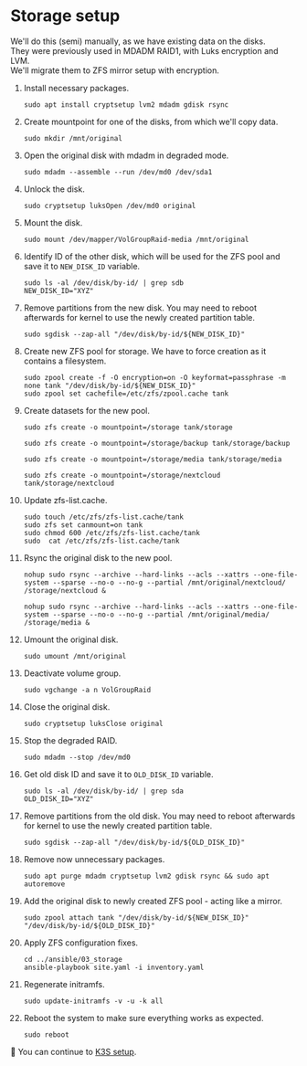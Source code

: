 # Storage setup
We'll do this (semi) manually, as we have existing data on the disks. \
They were previously used in MDADM RAID1, with Luks encryption and LVM. \
We'll migrate them to ZFS mirror setup with encryption.

1. Install necessary packages.
   ```shell
   sudo apt install cryptsetup lvm2 mdadm gdisk rsync
   ```
2. Create mountpoint for one of the disks, from which we'll copy data.
   ```shell
   sudo mkdir /mnt/original
   ```
3. Open the original disk with mdadm in degraded mode.
   ```shell
   sudo mdadm --assemble --run /dev/md0 /dev/sda1
   ```
4. Unlock the disk.
   ```shell
   sudo cryptsetup luksOpen /dev/md0 original
   ```
5. Mount the disk.
   ```shell
   sudo mount /dev/mapper/VolGroupRaid-media /mnt/original
   ```
6. Identify ID of the other disk, which will be used for the ZFS pool and save it to `NEW_DISK_ID` variable.
    ```shell
    sudo ls -al /dev/disk/by-id/ | grep sdb
    NEW_DISK_ID="XYZ"
    ```
7. Remove partitions from the new disk. You may need to reboot afterwards for kernel to use the newly created partition table.
   ```shell
   sudo sgdisk --zap-all "/dev/disk/by-id/${NEW_DISK_ID}"
   ```
8. Create new ZFS pool for storage. We have to force creation as it contains a filesystem.
   ```shell
   sudo zpool create -f -O encryption=on -O keyformat=passphrase -m none tank "/dev/disk/by-id/${NEW_DISK_ID}"
   sudo zpool set cachefile=/etc/zfs/zpool.cache tank
   ```
9. Create datasets for the new pool.
   ```shell
   sudo zfs create -o mountpoint=/storage tank/storage

   sudo zfs create -o mountpoint=/storage/backup tank/storage/backup

   sudo zfs create -o mountpoint=/storage/media tank/storage/media

   sudo zfs create -o mountpoint=/storage/nextcloud tank/storage/nextcloud
   ```

10. Update zfs-list.cache.
    ```shell
    sudo touch /etc/zfs/zfs-list.cache/tank
    sudo zfs set canmount=on tank
    sudo chmod 600 /etc/zfs/zfs-list.cache/tank
    sudo  cat /etc/zfs/zfs-list.cache/tank
    ```

11. Rsync the original disk to the new pool.
    ```shell
    nohup sudo rsync --archive --hard-links --acls --xattrs --one-file-system --sparse --no-o --no-g --partial /mnt/original/nextcloud/ /storage/nextcloud &

    nohup sudo rsync --archive --hard-links --acls --xattrs --one-file-system --sparse --no-o --no-g --partial /mnt/original/media/ /storage/media &
    ```
12. Umount the original disk.
    ```shell
    sudo umount /mnt/original
    ```
13. Deactivate volume group.
    ```shell
    sudo vgchange -a n VolGroupRaid
    ```

14. Close the original disk.
    ```shell
    sudo cryptsetup luksClose original
    ```
15. Stop the degraded RAID.
    ```shell
    sudo mdadm --stop /dev/md0
    ```

16. Get old disk ID and save it to `OLD_DISK_ID` variable.
    ```shell
    sudo ls -al /dev/disk/by-id/ | grep sda
    OLD_DISK_ID="XYZ"
    ```

17. Remove partitions from the old disk. You may need to reboot afterwards for kernel to use the newly created partition table.
    ```shell
    sudo sgdisk --zap-all "/dev/disk/by-id/${OLD_DISK_ID}"
    ```

18. Remove now unnecessary packages.
    ```shell
    sudo apt purge mdadm cryptsetup lvm2 gdisk rsync && sudo apt autoremove
    ```

19. Add the original disk to newly created ZFS pool - acting like a mirror.
    ```shell
    sudo zpool attach tank "/dev/disk/by-id/${NEW_DISK_ID}" "/dev/disk/by-id/${OLD_DISK_ID}"
    ```

20. Apply ZFS configuration fixes.
    ```shell
    cd ../ansible/03_storage
    ansible-playbook site.yaml -i inventory.yaml
    ```

21. Regenerate initramfs.
    ```shell
    sudo update-initramfs -v -u -k all
    ```

22. Reboot the system to make sure everything works as expected.
    ```shell
    sudo reboot
    ```

🎉 You can continue to [K3S setup](04_k3s.md).

